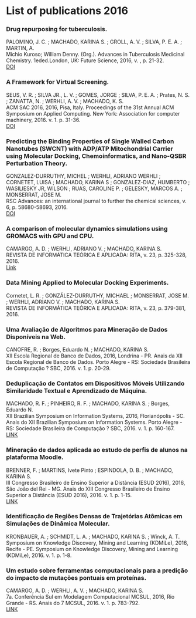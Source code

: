 # List of publications 2016

### Drug repurposing for tuberculosis.
PALOMINO, J. C. ; MACHADO, KARINA S. ; GROLL, A. V. ; SILVA, P. E. A. ; MARTIN, A.<br />
Michio Kuroso; William Denny. (Org.). Advances in Tuberculosis Medicinal Chemistry. 1eded.London, UK: Future Science, 2016, v. , p. 21-32.<br />
[DOI](https://www.futuremedicine.com/doi/10.4155/fseb2013.13.7)

### A Framework for Virtual Screening.
SEUS, V. R. ; SILVA JR., L. V. ; GOMES, JORGE ; SILVA, P. E. A. ; Prates, N. S. ; ZANATTA, N. ; WERHLI, A. V. ; MACHADO, K. S.<br />
ACM SAC 2016, 2016, Pisa, Italy. Proceedings of the 31st Annual ACM Symposium on Applied Computing. New York: Association for computer machinery, 2016. v. 1. p. 31-36.<br />
[DOI](https://dl.acm.org/doi/10.1145/2851613.2851618)

### Predicting the Binding Properties of Single Walled Carbon Nanotubes (SWCNT) with ADP/ATP Mitochondrial Carrier using Molecular Docking, Chemoinformatics, and Nano-QSBR Perturbation Theory.
GONZALEZ-DURRUTHY, MICHEL ; WERHLI, ADRIANO WERHLI ; CORNETET, LUISA ; MACHADO, KARINA S ; GONZALEZ-DIAZ, HUMBERTO ; WASILIESKY JR, WILSON ; RUAS, CAROLINE P. ; GELESKY, MARCOS A. ; MONSERRAT, JOSE M.<br />
RSC Advances: an international journal to further the chemical sciences, v. 6, p. 58680-58693, 2016.<br />
[DOI](http://dx.doi.org/10.1039/c6ra08883j)

### A comparison of molecular dynamics simulations using GROMACS with GPU and CPU.
CAMARGO, A. D. ; WERHLI, ADRIANO V. ; MACHADO, KARINA S.<br />
REVISTA DE INFORMÁTICA TEÓRICA E APLICADA: RITA, v. 23, p. 325-328, 2016.<br />
[Link](https://www.researchgate.net/publication/303935844_A_comparison_of_molecular_dynamics_simulations_using_GROMACS_with_GPU_and_CPU)

### Data Mining Applied to Molecular Docking Experiments.
Cornetet, L. R. ; GONZÁLEZ-DURRUTHY, MICHAEL ; MONSERRAT, JOSE M. ; WERHLI, ADRIANO V. ; MACHADO, KARINA S. <br />
REVISTA DE INFORMÁTICA TEÓRICA E APLICADA: RITA, v. 23, p. 379-381, 2016.<br />

### Uma Avaliação de Algoritmos para Mineração de Dados Disponíveis na Web.
CANOFRE, R. ; Borges, Eduardo N. ; MACHADO, KARINA S.<br />
XII Escola Regional de Banco de Dados, 2016, Londrina - PR. Anais da XII Escola Regional de Banco de Dados. Porto Alegre - RS: Sociedade Brasileira de Computação ? SBC, 2016. v. 1. p. 20-29.<br />

### Deduplicação de Contatos em Dispositivos Móveis Utilizando Similaridade Textual e Aprendizado de Máquina.
MACHADO, R. F. ; PINHEIRO, R. F. ; MACHADO, KARINA S. ; Borges, Eduardo N.<br />
XII Brazilian Symposium on Information Systems, 2016, Florianópolis - SC. Anais do XII Brazilian Symposium on Information Systems. Porto Alegre - RS: Sociedade Brasileira de Computação ? SBC, 2016. v. 1. p. 160-167.<br />
[LINK](https://sol.sbc.org.br/index.php/sbsi/article/view/5958/5856)

### Mineração de dados aplicada ao estudo de perfis de alunos na plataforma Moodle.
BRENNER, F. ; MARTINS, Ivete Pinto ; ESPINDOLA, D. B. ; MACHADO, KARINA S.<br />
III Congresso Brasileiro de Ensino Superior a Distância (ESUD 2016), 2016, São João del Rei - MG. Anais do XIII Congresso Brasileiro de Ensino Superior a Distância (ESUD 2016), 2016. v. 1. p. 1-15.<br />
[LINK](http://www.mpu-historico.furg.br/congresso-de-iniciacao-cientifica-2015?download=1277:fernando_brenner&start=200)

### Identificação de Regiões Densas de Trajetórias Atômicas em Simulações de Dinâmica Molecular.
KRONBAUER, A. ; SCHMIDT, L. A. ; MACHADO, KARINA S. ; Winck, A. T.<br />
Symposium on Knowledge Discovery, Mining and Learning (KDMiLe), 2016, Recife - PE. Symposium on Knowledge Discovery, Mining and Learning (KDMiLe), 2016. v. 1. p. 1-8.<br />

### Um estudo sobre ferramentas computacionais para a predição do impacto de mutações pontuais em proteínas.
CAMARGO, A. D. ; WERHLI, A. V. ; MACHADO, KARINA S.<br />
7a. Conferência Sul em Modelagem Computacional MCSUL, 2016, Rio Grande - RS. Anais do 7 MCSUL, 2016. v. 1. p. 783-792.<br />
[LINK](https://www.researchgate.net/publication/315444850_Um_estudo_sobre_ferramentas_computacionais_para_a_predicao_do_impacto_de_mutacoes_pontuais_em_proteinas)
